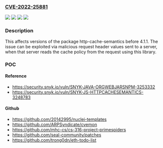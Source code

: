 ### [CVE-2022-25881](https://cve.mitre.org/cgi-bin/cvename.cgi?name=CVE-2022-25881)
![](https://img.shields.io/static/v1?label=Product&message=http-cache-semantics&color=blue)
![](https://img.shields.io/static/v1?label=Product&message=org.webjars.npm%3Ahttp-cache-semantics&color=blue)
![](https://img.shields.io/static/v1?label=Version&message=0%3C%204.1.1%20&color=brighgreen)
![](https://img.shields.io/static/v1?label=Vulnerability&message=Regular%20Expression%20Denial%20of%20Service%20(ReDoS)&color=brighgreen)

### Description

This affects versions of the package http-cache-semantics before 4.1.1. The issue can be exploited via malicious request header values sent to a server, when that server reads the cache policy from the request using this library.

### POC

#### Reference
- https://security.snyk.io/vuln/SNYK-JAVA-ORGWEBJARSNPM-3253332
- https://security.snyk.io/vuln/SNYK-JS-HTTPCACHESEMANTICS-3248783

#### Github
- https://github.com/20142995/nuclei-templates
- https://github.com/ARPSyndicate/cvemon
- https://github.com/mhc-cs/cs-316-project-primespiders
- https://github.com/seal-community/patches
- https://github.com/trong0dn/eth-todo-list

